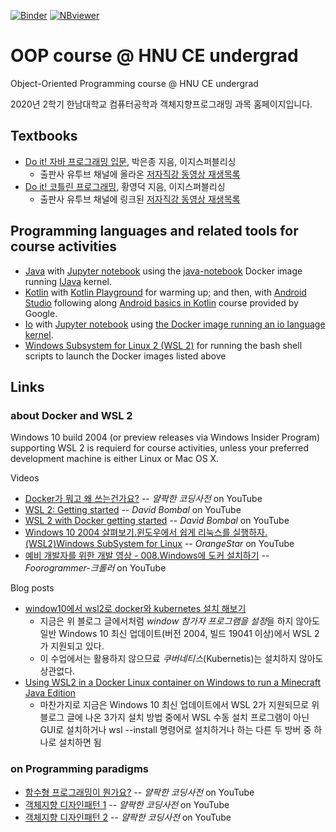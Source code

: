 [![Binder](https://mybinder.org/badge_logo.svg)](https://mybinder.org/v2/gh/hnu-pl/oop2020fall/master?urlpath=lab)
[![NBviewer](https://raw.githubusercontent.com/jupyter/design/master/logos/Badges/nbviewer_badge.svg)](https://nbviewer.jupyter.org/github/hnu-pl/oop2020fall/tree/master/)

# OOP course @ HNU CE undergrad
Object-Oriented Programming course @ HNU CE undergrad

2020년 2학기 한남대학교 컴퓨터공학과 객체지향프로그래밍 과목 홈페이지입니다.


## Textbooks
* [Do it! 자바 프로그래밍 입문](http://www.easyspub.co.kr/20_Menu/BookView/267), 박은종 지음, 이지스퍼블리싱
  - 출판사 유투브 채널에 올라온 [저자직강 동영상 재생목록](https://www.youtube.com/playlist?list=PLG7te9eYUi7typZrH4fqXvs4E22ZFn1Nj)
* [Do it! 코틀린 프로그래밍](http://www.easyspub.co.kr/20_Menu/BookView/312), 황영덕 지음, 이지스퍼블리싱
  - 출판사 유투브 채널에 링크된 [저자직강 동영상 재생목록](https://www.youtube.com/playlist?list=PLccJpFPBw-NxL6agtfLvjtX8ohcZqDc17)


## Programming languages and related tools for course activities
 * [Java](https://www.oracle.com/kr/java/)
   with [Jupyter notebook](https://jupyter.org/)
   using the [java-notebook](https://github.com/jbindinga/java-notebook) Docker image
   running [IJava](https://github.com/SpencerPark/IJava) kernel.
 * [Kotlin](https://kotlinlang.org/)
   with
   [Kotlin Playground](https://play.kotlinlang.org/) for warming up;
   and then,
   with
   [Android Studio](https://developer.android.com/studio)
   following along
   [Android basics in Kotlin](https://developer.android.com/courses/topics/android-basics-kotlin)
   course provided by Google.
 * [Io](http://iolanguage.org/)
   with [Jupyter notebook](https://jupyter.org/)
   using [the Docker image running an io language kernel](https://github.com/kyagrd/iio).
 * [Windows Subsystem for Linux 2 (WSL 2)](https://docs.microsoft.com/ko-kr/windows/wsl/) for running the bash shell scripts to launch the Docker images listed above


## Links

### about Docker and WSL 2 
Windows 10 build 2004 (or preview releases via Windows Insider Program) supporting WSL 2 is requierd for course activities,
unless your preferred development machine is either Linux or Mac OS X.

Videos
* [Docker가 뭐고 왜 쓰는건가요?](https://youtu.be/tPjpcsgxgWc) -- *얄팍한 코딩사전* on YouTube
* [WSL 2: Getting started](https://youtu.be/_fntjriRe48) -- *David Bombal* on YouTube
* [WSL 2 with Docker getting started](https://youtu.be/5RQbdMn04Oc) -- *David Bombal* on YouTube
* [Windows 10 2004 살펴보기.윈도우에서 쉽게 리눅스를 실행하자.(WSL2)Windows SubSystem for Linux](https://youtu.be/VfX9a1Nvx_Q) -- *OrangeStar* on YouTube
* [예비 개발자를 위한 개발 영상 - 008.Windows에 도커 설치하기](https://youtu.be/DceEWpkng8M) -- *Foorogrammer-크롤러* on YouTube

Blog posts
* [window10에서 wsl2로 docker와 kubernetes 설치 해보기](https://evanjin.dev/development/window10%EC%97%90%EC%84%9C-wsl2%EB%A1%9C-docker%EC%99%80-kubernetes-%EC%84%A4%EC%B9%98-%ED%95%B4%EB%B3%B4%EA%B8%B0/) <br>
    - 지금은 위 블로그 글에서처럼 *window 참가자 프로그램을 설정*을 하지 않아도 일반 Windows 10 최신 업데이트(버전 2004, 빌드 19041 이상)에서 WSL 2가 지원되고 있다. 
    - 이 수업에서는 활용하지 않으므료 *쿠버네티스*(Kubernetis)는 설치하지 않아도 상관없다.
* [Using WSL2 in a Docker Linux container on Windows to run a Minecraft Java Edition](https://techcommunity.microsoft.com/t5/windows-dev-appconsult/using-wsl2-in-a-docker-linux-container-on-windows-to-run-a/ba-p/1482133)
    - 마찬가지로 지금은 Windows 10 최신 업데이트에서 WSL 2가 지원되므로 위 블로그 글에 나온 3가지 설치 방법 중에서 WSL 수동 설치 프로그램이 아닌 GUI로 설치하거나 wsl --install 명령어로 설치하거나 하는 다른 두 방버 중 하나로 설치하면 됨


### on Programming paradigms
* [함수형 프로그래밍이 뭔가요?](https://youtu.be/jVG5jvOzu9Y) -- *얄팍한 코딩사전* on YouTube
* [객체지향 디자인패턴 1](https://youtu.be/lJES5TQTTWE) -- *얄팍한 코딩사전* on YouTube
* [객체지향 디자인패턴 2](https://youtu.be/q3_WXP9pPUQ) -- *얄팍한 코딩사전* on YouTube
